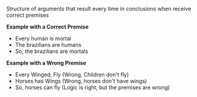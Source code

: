 
Structure of arguments that result every time in conclusions when receive correct premises


**Example with a Correct Premise** 
- Every human is mortal
- The brazilians are humans
- So, the brazilians are mortals


**Example with a Wrong Premise** 
- Every Winged, Fly (Wrong, Children don't fly)
- Horses has Wings (Wrong, horses don't have wings)
- So, horses can fly (Logic is right, but the premises are wrong)
